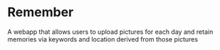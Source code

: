 # Remember
A webapp that allows users to upload pictures for each day and retain memories via keywords and location derived from those pictures
